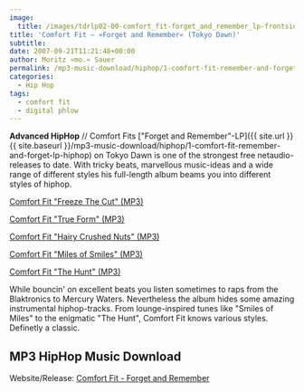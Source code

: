 ```yaml
---
image:
  title: /images/tdrlp02-00-comfort_fit-forget_and_remember_lp-frontside_small.jpg
title: 'Comfort Fit – »Forget and Remember« (Tokyo Dawn)'
subtitle: 
date: 2007-09-21T11:21:48+00:00
author: Moritz »mo.« Sauer
permalink: /mp3-music-download/hiphop/1-comfort-fit-remember-and-forget-lp-hiphop
categories:
  - Hip Hop
tags:
  - comfort fit
  - digital phlow
---
```

**Advanced HipHop** // Comfort Fits ["Forget and Remember"-LP]({{ site.url }}{{ site.baseurl }}/mp3-music-download/hiphop/1-comfort-fit-remember-and-forget-lp-hiphop) on Tokyo Dawn is one of the strongest free netaudio-releases to date. With tricky beats, marvellous music-ideas and a wide range of different styles his full-length album beams you into different styles of hiphop.

[Comfort Fit "Freeze The Cut" (MP3)](http://ftp.scene.org/pub/music/groups/tokyodawn/tdrlp02-comfort_fit-forget_and_remember_lp/tdrlp02-04-comfort_fit-freeze_the_cut_feat_blaktroniks.mp3)
  
[Comfort Fit "True Form" (MP3)](http://ftp.scene.org/pub/music/groups/tokyodawn/tdrlp02-comfort_fit-forget_and_remember_lp/tdrlp02-06-comfort_fit-true_form.mp3)
  
[Comfort Fit "Hairy Crushed Nuts" (MP3)](http://ftp.scene.org/pub/music/groups/tokyodawn/tdrlp02-comfort_fit-forget_and_remember_lp/tdrlp02-15-comfort_fit-hairy_crushed_nuts.mp3)
  
[Comfort Fit "Miles of Smiles" (MP3)](http://ftp.scene.org/pub/music/groups/tokyodawn/tdrlp02-comfort_fit-forget_and_remember_lp/tdrlp02-20-comfort_fit-miles_of_smiles.mp3)
  
[Comfort Fit "The Hunt" (MP3)](http://ftp.scene.org/pub/music/groups/tokyodawn/tdrlp02-comfort_fit-forget_and_remember_lp/tdrlp02-16-comfort_fit-the_hunt.mp3)

<!--more-->

While bouncin' on excellent beats you listen sometimes to raps from the Blaktronics to Mercury Waters. Nevertheless the album hides some amazing instrumental hiphop-tracks. From lounge-inspired tunes like "Smiles of Miles" to the enigmatic "The Hunt", Comfort Fit knows various styles. Definetly a classic.

## MP3 HipHop Music Download

Website/Release: [Comfort Fit - Forget and Remember](http://www.comfortfit.de/forget-and-remember-lp/)